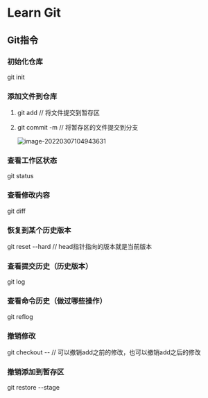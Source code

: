 # Learn Git

## Git指令

### 初始化仓库

git init

### 添加文件到仓库

1. git add <file>	// 将文件提交到暂存区

2. git commit -m <message>    // 将暂存区的文件提交到分支

   ![image-20220307104943631](C:\Users\12524\learnGit\learnGit.assets\image-20220307104943631.png)

### 查看工作区状态

git status

### 查看修改内容

git diff

### 恢复到某个历史版本

git reset --hard <commitid> // head指针指向的版本就是当前版本

### 查看提交历史（历史版本）

git log

### 查看命令历史（做过哪些操作）

git reflog

### 撤销修改

git checkout -- <file name> // 可以撤销add之前的修改，也可以撤销add之后的修改

### 撤销添加到暂存区

git restore --stage <file name>

